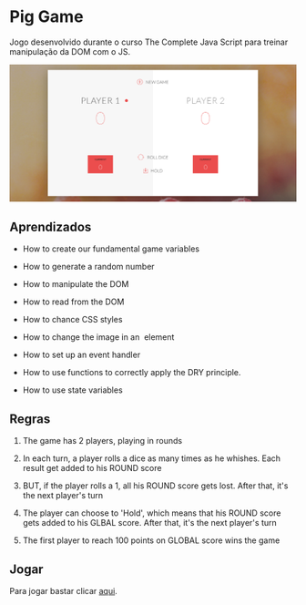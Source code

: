 # Pig Game

Jogo desenvolvido durante o curso The Complete Java Script para treinar manipulação da DOM com o JS. 

![Game](https://github.com/ChristySchott/pig-game-dom.github.io/blob/master/game.PNG)


## Aprendizados

- How to create our fundamental game variables

- How to generate a random number

- How to manipulate the DOM 

- How to read from the DOM

- How to chance CSS styles

- How to change the image in an <img> element

- How to set up an event handler

- How to use functions to correctly apply the DRY principle.

- How to use state variables

## Regras 

1. The game has 2 players, playing in rounds

2. In each turn, a player rolls a dice as many times as he whishes. Each result get added to his ROUND score

3. BUT, if the player rolls a 1, all his ROUND score gets lost. After that, it's the next player's turn

4. The player can choose to 'Hold', which means that his ROUND score gets added to his GLBAL score. After that, it's the next player's turn

5. The first player to reach 100 points on GLOBAL score wins the game

## Jogar

Para jogar bastar clicar [aqui](https://christyschott.github.io/pig-game-dom.github.io/).

